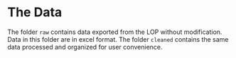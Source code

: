# The Data

The folder `raw` contains data exported from the LOP without modification. Data in this folder are in excel format. The folder `cleaned` contains the same data processed and organized for user convenience. 
